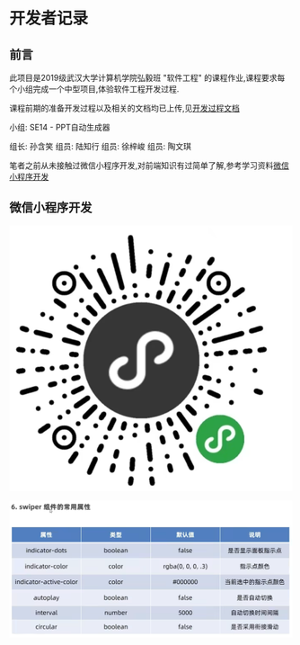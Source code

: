 # 开发者记录

## 前言

此项目是2019级武汉大学计算机学院弘毅班 "软件工程" 的课程作业,课程要求每个小组完成一个中型项目,体验软件工程开发过程.

课程前期的准备开发过程以及相关的文档均已上传,见[开发过程文档](开发过程文档.md)

小组: SE14 - PPT自动生成器

组长: 孙含笑
组员: 陆知行
组员: 徐梓峻
组员: 陶文琪

笔者之前从未接触过微信小程序开发,对前端知识有过简单了解,参考学习资料[微信小程序开发](https://www.bilibili.com/video/BV1834y1676P)

## 微信小程序开发

![20220524134241](https://raw.githubusercontent.com/learner-lu/picbed/master/20220524134241.png)

![20220524151122](https://raw.githubusercontent.com/learner-lu/picbed/master/20220524151122.png)